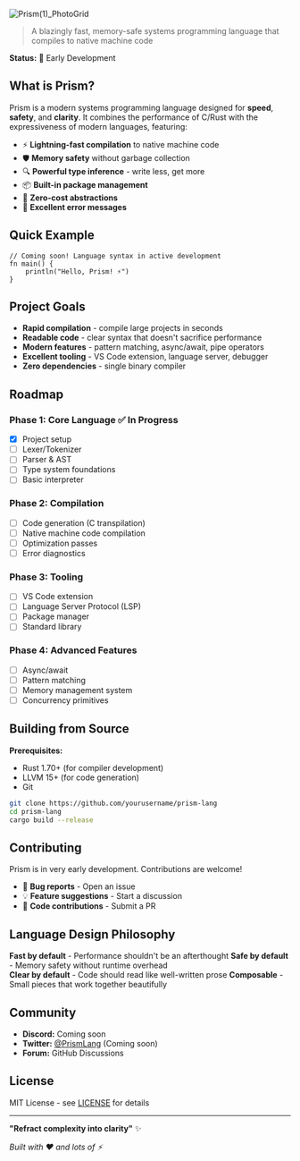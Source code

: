 
![Prism(1)_PhotoGrid](https://github.com/user-attachments/assets/ffd9b8b2-5c6c-4d70-a785-2096df58eb57)

> A blazingly fast, memory-safe systems programming language that compiles to native machine code

**Status:** 🚧 Early Development

## What is Prism?

Prism is a modern systems programming language designed for **speed**, **safety**, and **clarity**. It combines the performance of C/Rust with the expressiveness of modern languages, featuring:

- ⚡ **Lightning-fast compilation** to native machine code
- 🛡️ **Memory safety** without garbage collection
- 🔍 **Powerful type inference** - write less, get more
- 📦 **Built-in package management**
- 🔄 **Zero-cost abstractions**
- 🎯 **Excellent error messages**

## Quick Example

```prism
// Coming soon! Language syntax in active development
fn main() {
    println("Hello, Prism! ⚡")
}
```

## Project Goals

- **Rapid compilation** - compile large projects in seconds
- **Readable code** - clear syntax that doesn't sacrifice performance  
- **Modern features** - pattern matching, async/await, pipe operators
- **Excellent tooling** - VS Code extension, language server, debugger
- **Zero dependencies** - single binary compiler

## Roadmap

### Phase 1: Core Language ✅ In Progress
- [x] Project setup
- [ ] Lexer/Tokenizer
- [ ] Parser & AST
- [ ] Type system foundations
- [ ] Basic interpreter

### Phase 2: Compilation
- [ ] Code generation (C transpilation)
- [ ] Native machine code compilation
- [ ] Optimization passes
- [ ] Error diagnostics

### Phase 3: Tooling
- [ ] VS Code extension
- [ ] Language Server Protocol (LSP)
- [ ] Package manager
- [ ] Standard library

### Phase 4: Advanced Features
- [ ] Async/await
- [ ] Pattern matching
- [ ] Memory management system
- [ ] Concurrency primitives

## Building from Source

**Prerequisites:**
- Rust 1.70+ (for compiler development)
- LLVM 15+ (for code generation)
- Git

```bash
git clone https://github.com/yourusername/prism-lang
cd prism-lang
cargo build --release
```

## Contributing

Prism is in very early development. Contributions are welcome!

- 🐛 **Bug reports** - Open an issue
- 💡 **Feature suggestions** - Start a discussion
- 🔧 **Code contributions** - Submit a PR

## Language Design Philosophy

**Fast by default** - Performance shouldn't be an afterthought
**Safe by default** - Memory safety without runtime overhead  
**Clear by default** - Code should read like well-written prose
**Composable** - Small pieces that work together beautifully

## Community

- **Discord:** Coming soon
- **Twitter:** [@PrismLang](https://twitter.com/prismlang) (Coming soon)
- **Forum:** GitHub Discussions

## License

MIT License - see [LICENSE](LICENSE) for details

---

**"Refract complexity into clarity"** ✨

*Built with ❤️ and lots of ⚡*
